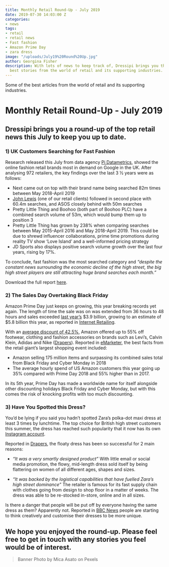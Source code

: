 ```yaml
---
title: Monthly Retail Round-Up - July 2019
date: 2019-07-30 14:03:00 Z
categories:
- news
tags:
- retail
- retail news
- Fast fashion
- Amazon Prime Day
- zara dress
image: "/uploads/July19%20Round%20Up.jpg"
author: Georgina Fisher
description: With lots of news to keep track of, Dressipi brings you this month's
  best stories from the world of retail and its supporting industries.
---
```


Some of the best articles from the world of retail and its supporting industries.

# Monthly Retail Round-Up - July 2019

## Dressipi brings you a round-up of the top retail news this July to keep you up to date.

### 1) UK Customers Searching for Fast Fashion 

Research released this July from data agency [Pi Datametrics](https://www.pi-datametrics.com/), showed the online fashion retail brands most in demand on Google in the UK. After analysing 972 retailers, the key findings over the last 3 ½ years were as follows:

* Next came out on top with their brand name being searched 82m times between May 2018-April 2019
* [John Lewis](https://dressipi.com/downloads/success-story-john-lewis/) (one of our retail clients) followed in second place with 60.4m searches, and ASOS closely behind with 50m searches
* Pretty Little Thing and Boohoo (both part of Boohoo PLC) have a combined search volume of 53m, which would bump them up to position 3
* Pretty Little Thing has grown by 238% when comparing searches between May 2015-April 2016 and May 2018-April 2019. This could be due to shrewd influencer collaborations, prime time promotions during reality TV show ‘Love Island’ and a well-informed pricing strategy
* JD Sports also displays positive search volume growth over the last four years, rising by 17%. 

To conclude, fast fashion was the most searched category and *“despite the constant news surrounding the economic decline of the high street, the big high street players are still attracting huge brand searches each month.”*

Download the full report [here](https://www.pi-datametrics.com/market-analysis-reports/fashion-retailers-growth-report/).

### 2) The Sales Day Overtaking Black Friday 

Amazon Prime Day just keeps on growing, this year breaking records yet again. The length of time the sale was on was extended from 36 hours to 48 hours and sales exceeded [last year’s](https://dressipi.com/blog/monthly-retail-round-up-july-2018/) $3.9 billion, growing to an estimate of $5.8 billion this year, as reported in [Internet Retailing](https://internetretailing.net/themes/prime-day-2019-bigger-than-ever-but-is-it-losing-its-shine-in-the-age-of-experience-19933?utm_source=bm23&utm_medium=email&utm_term=Prime+Day+has+been+and+gone&utm_content=IR+-+Mobile+Newsletter+-+18+July+2019&utm_campaign=18/07/2019). 

With an [average discount of 42.5%](https://fashionunited.uk/news/retail/july-sales-heat-up-as-retailers-compete-with-amazon-s-prime-day/2019071544260), Amazon offered up to 55% off footwear, clothing and fashion accessories on brands such as Levi’s, Calvin Klein, Adidas and Nike ([Drapers](https://www.drapersonline.com/7036735.article?utm_source=newsletter&utm_medium=email&utm_campaign=DR_EditorialNewsletters.Reg:%20Send%20-%20Daily%20News&mkt_tok=eyJpIjoiWW1Sak9ETXpORFl3WVdVeSIsInQiOiJ1YjBvUnYxT2lmbDArMEpVeVVjRTJPZDhFV3A1UTM1ZEJ4VnloeXpqWHJ3OHBMekY5MmdHa2plbWl1MXdyRW95RFJzdFJ2dldNMzVNWnpLRndGSkpVZ01cL2dvc2dURyt5Vzc0aFRJeW5KRWtMbGVHeDFzZk1ZaENadjdoM2RQalIifQ%3D%3D)). Reported in [eMarketer](https://www.emarketer.com/content/four-takeaways-from-amazon-prime-day-2019), the best facts from the retail giant’s largest shopping event included:

* Amazon selling 175 million items and surpassing its combined sales total from Black Friday and Cyber Monday in 2018
* The average hourly spend of US Amazon customers this year going up 35% compared with Prime Day 2018 and 55% higher than in 2017.

In its 5th year, Prime Day has made a worldwide name for itself alongside other discounting holidays Black Friday and Cyber Monday, but with this comes the risk of knocking profits with too much discounting. 

### 3) Have You Spotted this Dress?

You’d be lying if you said you hadn’t spotted Zara’s polka-dot maxi dress at least 3 times by lunchtime. The top choice for British high street customers this summer, the dress has reached such popularity that it now has its own [Instagram account](https://www.harpersbazaar.com/uk/fashion/fashion-news/a28349530/zara-polka-dot-maxi-dress-instagram-page/).  

Reported in [Drapers](https://www.drapersonline.com/7036713.article?utm_source=newsletter&utm_medium=email&utm_campaign=DR_EditorialNewsletters.Reg:%20Send%20-%20Daily%20News&mkt_tok=eyJpIjoiWW1Sak9ETXpORFl3WVdVeSIsInQiOiJ1YjBvUnYxT2lmbDArMEpVeVVjRTJPZDhFV3A1UTM1ZEJ4VnloeXpqWHJ3OHBMekY5MmdHa2plbWl1MXdyRW95RFJzdFJ2dldNMzVNWnpLRndGSkpVZ01cL2dvc2dURyt5Vzc0aFRJeW5KRWtMbGVHeDFzZk1ZaENadjdoM2RQalIifQ%3D%3D), the floaty dress has been so successful for 2 main reasons:

* *“It was a very smartly designed product”*
With little email or social media promotion, the flowy, mid-length dress sold itself by being flattering on women of all different ages, shapes and sizes. 

* *“It was backed by the logistical capabilities that have fuelled Zara’s high street dominance”*
The retailer is famous for its fast supply chain with clothes going from design to shop floor in a matter of weeks. The dress was able to be re-stocked in-store, online and in all sizes. 

Is there a danger that people will be put off by everyone having the same dress as them? Apparently not. Reported in [BBC News](https://www.bbc.co.uk/news/newsbeat-49070502) people are starting to think creatively and customise their dresses to be more unique.

## We hope you enjoyed the round-up. Please feel free to get in touch with any stories you feel would be of interest.

> Banner Photo by Mica Asato on Pexels

